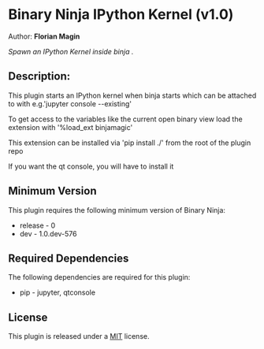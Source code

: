 # Binary Ninja IPython Kernel (v1.0)
Author: **Florian Magin**

_Spawn an IPython Kernel inside binja ._

## Description:

This plugin starts an IPython kernel when binja starts which can be attached to with e.g.'jupyter console --existing'

To get access to the variables like the current open binary view load the extension with '%load_ext binjamagic'

This extension can be installed via 'pip install ./' from the root of the plugin repo

If you want the qt console, you will have to install it

## Minimum Version

This plugin requires the following minimum version of Binary Ninja:

 * release - 0
 * dev - 1.0.dev-576


## Required Dependencies

The following dependencies are required for this plugin:

 * pip - jupyter, qtconsole


## License

This plugin is released under a [MIT](LICENSE) license.


